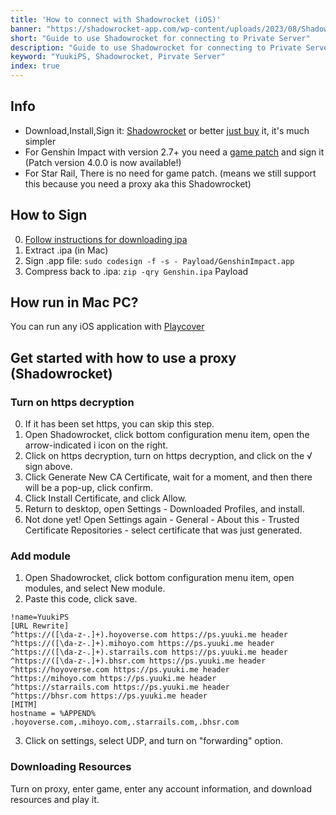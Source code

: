 ```yaml
---
title: 'How to connect with Shadowrocket (iOS)'
banner: "https://shadowrocket-app.com/wp-content/uploads/2023/08/Shadowrocket.jpg"
short: "Guide to use Shadowrocket for connecting to Private Server"
description: "Guide to use Shadowrocket for connecting to Private Server"
keyword: "YuukiPS, Shadowrocket, Pirvate Server"
index: true
---
```


## Info

- Download,Install,Sign it: [Shadowrocket](https://file2.yuuki.me/p/Public/Local_EU/App/iOS/Shadowrocket.ipa) or better [just buy](https://apps.apple.com/us/app/shadowrocket/id932747118?ref=YuukiPS) it, it's much simpler
- For Genshin Impact with version 2.7+ you need a [game patch](/game/genshin-impact) and sign it (Patch version 4.0.0 is now available!)
- For Star Rail, There is no need for game patch. (means we still support this because you need a proxy aka this Shadowrocket)

## How to Sign
0. [Follow instructions for downloading ipa](https://alist.nn.ci/guide/advanced/ipa.html#installation-example)
1. Extract .ipa (in Mac)
2. Sign .app file: `sudo codesign -f -s - Payload/GenshinImpact.app`
3. Compress back to .ipa: `zip -qry Genshin.ipa` Payload

## How run in Mac PC?

You can run any iOS application with [Playcover](https://docs.playcover.io/getting_started/download_playcover)

## Get started with how to use a proxy (Shadowrocket)

### Turn on https decryption

0. If it has been set https, you can skip this step.
1. Open Shadowrocket, click bottom configuration menu item, open the arrow-indicated i icon on the right.
2. Click on https decryption, turn on https decryption, and click on the √ sign above.
3. Click Generate New CA Certificate, wait for a moment, and then there will be a pop-up, click confirm.
4. Click Install Certificate, and click Allow.
5. Return to desktop, open Settings - Downloaded Profiles, and install.
6. Not done yet! Open Settings again - General - About this - Trusted Certificate Repositories - select certificate that was just generated.

### Add module

1. Open Shadowrocket, click bottom configuration menu item, open modules, and select New module.
2. Paste this code, click save.

```RE
!name=YuukiPS
[URL Rewrite]
^https://([\da-z-.]+).hoyoverse.com https://ps.yuuki.me header
^https://([\da-z-.]+).mihoyo.com https://ps.yuuki.me header
^https://([\da-z-.]+).starrails.com https://ps.yuuki.me header
^https://([\da-z-.]+).bhsr.com https://ps.yuuki.me header
^https://hoyoverse.com https://ps.yuuki.me header
^https://mihoyo.com https://ps.yuuki.me header
^https://starrails.com https://ps.yuuki.me header
^https://bhsr.com https://ps.yuuki.me header
[MITM]
hostname = %APPEND% .hoyoverse.com,.mihoyo.com,.starrails.com,.bhsr.com
```

3. Click on settings, select UDP, and turn on "forwarding" option.

### Downloading Resources

Turn on proxy, enter game, enter any account information, and download resources and play it.

